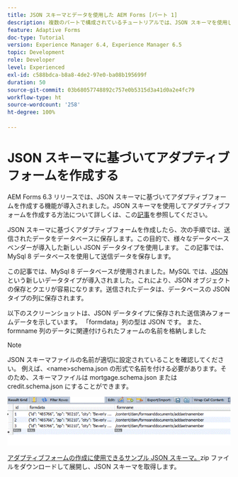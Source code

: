 ```yaml
---
title: JSON スキーマとデータを使用した AEM Forms [パート 1]
description: 複数のパートで構成されているチュートリアルでは、JSON スキーマを使用したアダプティブフォームの作成と、送信されたデータのクエリに関する手順を説明します。
feature: Adaptive Forms
doc-type: Tutorial
version: Experience Manager 6.4, Experience Manager 6.5
topic: Development
role: Developer
level: Experienced
exl-id: c588bdca-b8a8-4de2-97e0-ba08b195699f
duration: 50
source-git-commit: 03b68057748892c757e0b5315d3a41d0a2e4fc79
workflow-type: ht
source-wordcount: '258'
ht-degree: 100%

---
```


# JSON スキーマに基づいてアダプティブフォームを作成する


AEM Forms 6.3 リリースでは、JSON スキーマに基づいてアダプティブフォームを作成する機能が導入されました。JSON スキーマを使用してアダプティブフォームを作成する方法について詳しくは、この[記事](https://experienceleague.adobe.com/docs/experience-manager-65/forms/adaptive-forms-advanced-authoring/template-editor.html?lang=ja)を参照してください。

JSON スキーマに基づくアダプティブフォームを作成したら、次の手順では、送信されたデータをデータベースに保存します。この目的で、様々なデータベースベンダーが導入した新しい JSON データタイプを使用します。 この記事では、MySql 8 データベースを使用して送信データを保存します。

この記事では、MySql 8 データベースが使用されました。MySQL では、[JSON](https://dev.mysql.com/doc/refman/8.0/en/json.html) という新しいデータタイプが導入されました。これにより、JSON オブジェクトの保存とクエリが容易になります。送信されたデータは、データベースの JSON タイプの列に保存されます。

以下のスクリーンショットは、JSON データタイプに保存された送信済みフォームデータを示しています。 「formdata」列の型は JSON です。 また、formname 列のデータに関連付けられたフォームの名前を格納しました

>[!NOTE]
>
>JSON スキーマファイルの名前が適切に設定されていることを確認してください。 例えば、&lt;name>schema.json の形式で名前を付ける必要があります。そのため、スキーマファイルは mortgage.schema.json または credit.schema.json にすることができます。


![datastored](assets/datastored.gif)


[アダプティブフォームの作成に使用できるサンプル JSON スキーマ。](assets/samplejsonschemas.zip)zip ファイルをダウンロードして展開し、JSON スキーマを取得します。
